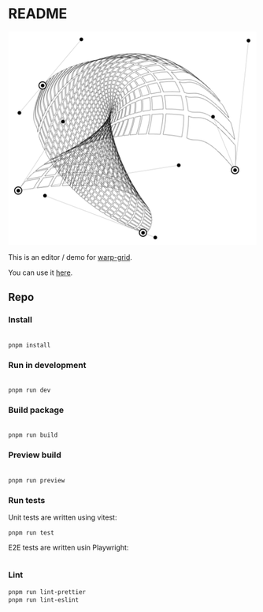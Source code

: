 # README

![image](./src/images/screenshot.png)

This is an editor / demo for [warp-grid](https://github.com/undistraction/warp-grid).

You can use it [here](https://warp-grid-editor.undistraction.com).

## Repo

### Install

```

pnpm install

```

### Run in development

```

pnpm run dev

```

### Build package

```

pnpm run build

```

### Preview build

```

pnpm run preview

```

### Run tests

Unit tests are written using vitest:

```
pnpm run test
```

E2E tests are written usin Playwright:

```

```

### Lint

```
pnpm run lint-prettier
pnpm run lint-eslint
```

